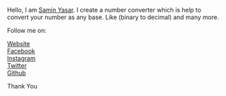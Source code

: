 Hello,
I am <a target="blank" href="https://github.com/saminyasar004">Samin Yasar</a>. I create a number converter which is help to convert your number as any base. Like (binary to decimal) and many more.

Follow me on:

<a target="blank" href="https://saminyasar.netlify.app/">Website</a><br>
<a target="blank" href="https://www.facebook.com/saminyasar004/">Facebook</a><br>
<a target="blank" href="https://www.instagram.com/saminyasar04/">Instagram</a><br>
<a target="blank" href="https://twitter.com/SaminYa02656579">Twitter</a><br>
<a target="blank" href="https://github.com/saminyasar004">Github</a><br>

Thank You
